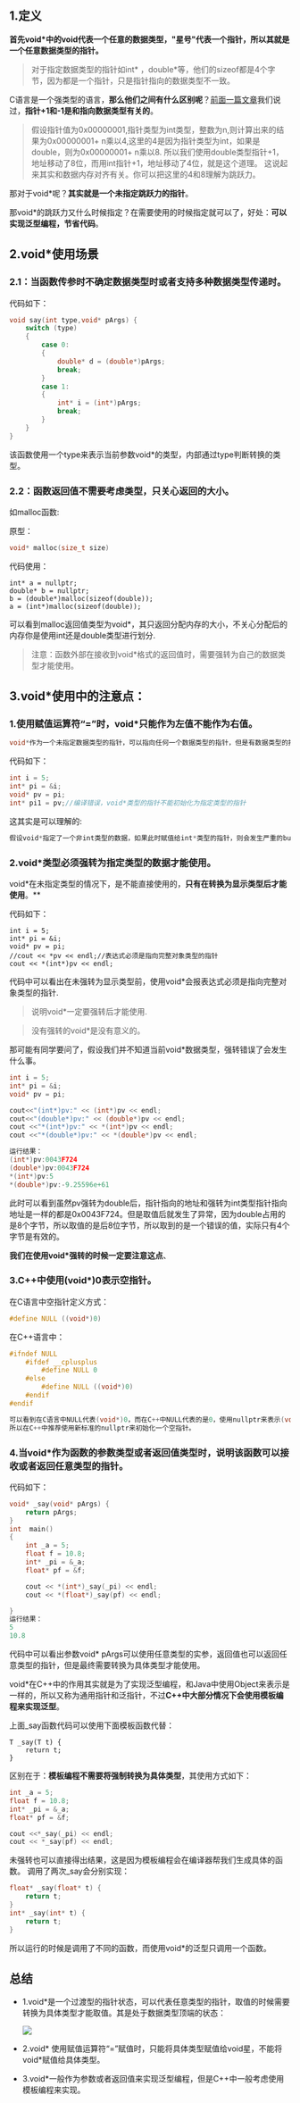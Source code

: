 

## 1.定义
**首先void*中的void代表一个任意的数据类型，"星号"代表一个指针，所以其就是一个任意数据类型的指针。**

> 对于指定数据类型的指针如int* ，double*等，他们的sizeof都是4个字节，因为都是一个指针，只是指针指向的数据类型不一致。

C语言是一个强类型的语言，**那么他们之间有什么区别呢**？[前面一篇文章](https://juejin.cn/post/7185937424516644922)我们说过，**指针+1和-1是和指向数据类型有关的**。

> 假设指针值为0x00000001,指针类型为int类型，整数为n,则计算出来的结果为0x00000001+ n乘以4,这里的4是因为指针类型为int，如果是double，则为0x00000001+ n乘以8. 所以我们使用double类型指针+1，地址移动了8位，而用int指针+1，地址移动了4位，就是这个道理。
> 这说起来其实和数据内存对齐有关。你可以把这里的4和8理解为跳跃力。

那对于void*呢？**其实就是一个未指定跳跃力的指针**。

那void*的跳跃力又什么时候指定？在需要使用的时候指定就可以了，好处：**可以实现泛型编程，节省代码**。

## 2.void*使用场景

### 2.1：当函数传参时不确定数据类型时或者支持多种数据类型传递时。
代码如下：

```c++
void say(int type,void* pArgs) {
	switch (type) 
	{
		case 0:
		{
			double* d = (double*)pArgs;
			break;
		}	
		case 1:
		{
			int* i = (int*)pArgs;
			break;
		}		
	}
}


```

该函数使用一个type来表示当前参数void*的类型，内部通过type判断转换的类型。

### 2.2：函数返回值不需要考虑类型，只关心返回的大小。
如malloc函数:

原型：

```c++
void* malloc(size_t size)
```

代码使用：

```
int* a = nullptr;
double* b = nullptr;
b = (double*)malloc(sizeof(double));
a = (int*)malloc(sizeof(double));
```

可以看到malloc返回值类型为void*，其只返回分配内存的大小，不关心分配后的内存你是使用int还是double类型进行划分.

> 注意：函数外部在接收到void*格式的返回值时，需要强转为自己的数据类型才能使用。

## 3.void*使用中的注意点：
### 1.使用赋值运算符“=”时，void*只能作为左值不能作为右值。
```c++
void*作为一个未指定数据类型的指针，可以指向任何一个数据类型的指针，但是有数据类型的指针，不能指向一个void* 的指针。
```

代码如下：

```c++
int i = 5;
int* pi = &i;
void* pv = pi;
int* pi1 = pv;//编译错误，void*类型的指针不能初始化为指定类型的指针
```

这其实是可以理解的:

```c++
假设void*指定了一个非int类型的数据，如果此时赋值给int*类型的指针，则会发生严重的bug**。
```



### 2.void*类型必须强转为指定类型的数据才能使用。
void*在未指定类型的情况下，是不能直接使用的，**只有在转换为显示类型后才能使用**。**

代码如下：

```
int i = 5;
int* pi = &i;
void* pv = pi;
//cout << *pv << endl;//表达式必须是指向完整对象类型的指针
cout << *(int*)pv << endl;
```

代码中可以看出在未强转为显示类型前，使用void*会报表达式必须是指向完整对象类型的指针.

> 说明void*一定要强转后才能使用.

> 没有强转的void*是没有意义的。


那可能有同学要问了，假设我们并不知道当前void*数据类型，强转错误了会发生什么事。

```c++
int i = 5;
int* pi = &i;
void* pv = pi;

cout<<"(int*)pv:" << (int*)pv << endl;
cout<<"(double*)pv:" << (double*)pv << endl;
cout <<"*(int*)pv:" << *(int*)pv << endl;
cout <<"*(double*)pv:" << *(double*)pv << endl;

运行结果：
(int*)pv:0043F724
(double*)pv:0043F724
*(int*)pv:5
*(double*)pv:-9.25596e+61
```

此时可以看到虽然pv强转为double后，指针指向的地址和强转为int类型指针指向地址是一样的都是0x0043F724。但是取值后就发生了异常，因为double占用的是8个字节，所以取值的是后8位字节，所以取到的是一个错误的值，实际只有4个字节是有效的。

**我们在使用void*强转的时候一定要注意这点**、

### 3.C++中使用(void*)0表示空指针。
在C语言中空指针定义方式：

```c++
#define NULL ((void*)0)
```

在C++语言中：

```c++
#ifndef NULL
	#ifdef __cplusplus
		#define NULL 0
	#else 
		#define NULL ((void*)0)
	#endif
#endif
```

```c++
可以看到在C语言中NULL代表(void*)0，而在C++中NULL代表的是0，使用nullptr来表示(void*)0空指针，
所以在C++中推荐使用新标准的nullptr来初始化一个空指针。
```

### 4.当void*作为函数的参数类型或者返回值类型时，说明该函数可以接收或者返回任意类型的指针。
代码如下：

```c++
void* _say(void* pArgs) {
	return pArgs;
}
int  main()
{
	int _a = 5;
	float f = 10.8;
	int* _pi = &_a;
	float* pf = &f;

	cout << *(int*)_say(_pi) << endl;
	cout << *(float*)_say(pf) << endl;

}
运行结果：
5
10.8
```

代码中可以看出参数void* pArgs可以使用任意类型的实参，返回值也可以返回任意类型的指针，但是最终需要转换为具体类型才能使用。

void*在C++中的作用其实就是为了实现泛型编程，和Java中使用Object来表示是一样的，所以又称为通用指针和泛指针，不过**C++中大部分情况下会使用模板编程来实现泛型**。

上面_say函数代码可以使用下面模板函数代替：

```
T _say(T t) {
	return t;
}
```


区别在于：**模板编程不需要将强制转换为具体类型**，其使用方式如下：

```c++
int _a = 5;
float f = 10.8;
int* _pi = &_a;
float* pf = &f;

cout <<*_say(_pi) << endl;
cout << *_say(pf) << endl;
```

未强转也可以直接得出结果，这是因为模板编程会在编译器帮我们生成具体的函数。
调用了两次_say会分别实现：

```c++
float* _say(float* t) {
	return t;
}
int* _say(int* t) {
	return t;
}
```

所以运行的时候是调用了不同的函数，而使用void*的泛型只调用一个函数。

## 总结
- 1.void*是一个过渡型的指针状态，可以代表任意类型的指针，取值的时候需要转换为具体类型才能取值。其是处于数据类型顶端的状态：

  ![](https://picgo-test-yuhb.oss-cn-shanghai.aliyuncs.com/imgs/void.png)

- 2.void* 使用赋值运算符“=”赋值时，只能将具体类型赋值给void星，不能将void*赋值给具体类型。

- 3.void*一般作为参数或者返回值来实现泛型编程，但是C++中一般考虑使用模板编程来实现。

